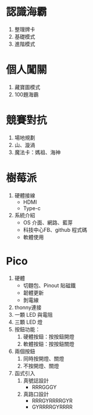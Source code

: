 # 認識海霸
1. 整理牌卡
1. 基礎模式
2. 進階模式
# 個人闖關
1. 藏寶圖模式
1. 100題海霸

# 競賽對抗
1. 場地規劃
2. 山、漩渦
3. 魔法卡：媽祖、海神
# 樹莓派
1. 硬體接線
	+ HDMI
	+ Type-c
2. 系統介紹
	+ OS 介面、網路、藍芽
	+ 科技中心FB、github 程式碼
	+ 軟體使用
# Pico
1. 硬體
	+ 切麵包、Pinout 貼磁鐵
	+ 韌體更新
	+ 剝電線
2. thonny連接
3. 一顆 LED 與電阻
4. 三顆 LED 燈
5. 按鈕功能：
	1. 硬體按鈕：按按鈕開燈
	2. 軟體按鈕：按按鈕關燈 
6. 兩個按鈕
	1. 同時按開燈、關燈
	2. 不按開燈、關燈
7. 函式引入
	1. 真號誌設計
		- RRRGGGY
	2. 真路口設計
		+ RRRGYRRRRGYR
		+ GYRRRRGYRRRR



